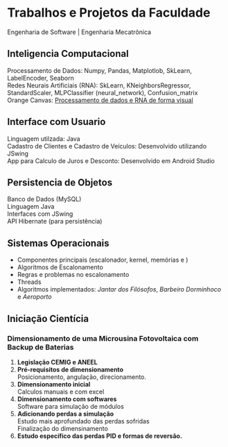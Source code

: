 # Trabalhos e Projetos da Faculdade
Engenharia de Software | Engenharia Mecatrônica

## Inteligencia Computacional
Processamento de Dados: Numpy, Pandas, Matplotlob, SkLearn, LabelEncoder, Seaborn<br>
Redes Neurais Artificiais (RNA): SkLearn, KNeighborsRegressor, StandardScaler, MLPClassifier (neural_network), Confusion_matrix<br>
Orange Canvas: <a href="https://orangedatamining.com/">Processamento de dados e RNA de forma visual</a>
## Interface com Usuario
Linguagem utilzada: Java<br>
Cadastro de Clientes e Cadastro de Veículos: Desenvolvido utilizando JSwing<br>
App para Calculo de Juros e Desconto: Desenvolvido em Android Studio
## Persistencia de Objetos
Banco de Dados (MySQL)<br>
Linguagem Java<br>
Interfaces com JSwing<br>
API Hibernate (para persistência)

## Sistemas Operacionais

- Componentes principais (escalonador, kernel, memórias e )
- Algoritmos de Escalonamento
- Regras e problemas no escalonamento
- Threads
- Algoritmos implementados: *Jantar dos Filósofos*, *Barbeiro Dorminhoco* e *Aeroporto*

## Iniciação Cientícia
### Dimensionamento de uma Microusina Fotovoltaica com Backup de Baterias
<ol>
    <li>
        <b>Legislação CEMIG e ANEEL</b>
    </li>
    <li>
        <b>Pré-requisitos de dimensionamento</b><br>
        Posicionamento, angulação, direcionamento.
    </li>
    <li>
        <b>Dimensionamento inicial</b><br>
        Calculos manuais e com excel
    </li>
    <li>
        <b>Dimensionamento com softwares</b><br>
        Software para simulação de módulos
    </li>
    <li>
        <b>Adicionando perdas a simulação</b><br>
        Estudo mais aprofundado das perdas sofridas<br>
        Finalização do dimensinamento
    </li>
    <li>
        <b>Estudo específico das perdas PID e formas de reversão.</b>
    </li>
</ol>